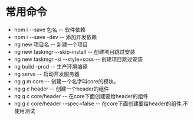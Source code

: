 # 常用命令

* npm i --save 包名   --  软件依赖
* npm i --save -dev   --   添加开发依赖
* ng new 项目名    -- 新建一个项目
* ng new taskmgr --skip-install     -- 创建项目跳过安装
* ng new taskmgr -si --style=scss   -- 创建项目跳过安装
* ng build -prod  --  生产环境编译
* ng serve  -- 启动开发服务器
* ng g m core  -- 创建一个名字叫core的模块。
* ng g c header -- 创建一个header的组件
* ng g c core/header -- 在core下面创建要给header的组件
* ng g c core/header --spec=false -- 在core下面创建要给header的组件,不使用测试

